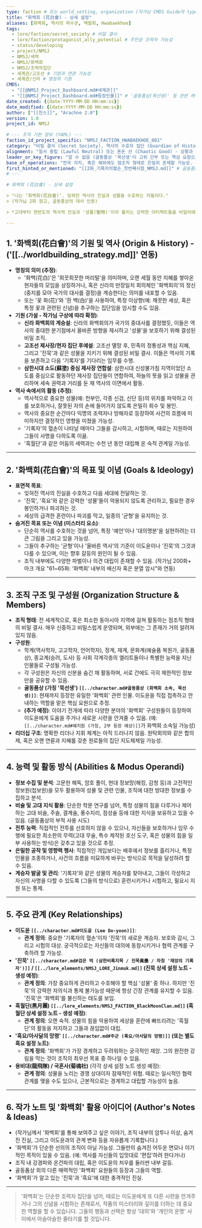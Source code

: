 ```yaml
---
type: faction # 또는 world_setting, organization (작가님 CMDS Guide의 type 정의에 따름)
title: "화백회 (花白會) - 상세 설정"
aliases: [화백회, 역사의 파수꾼, 백발회, Hwabaekhoe]
tags:
  - lore/faction/secret_society # 비밀 결사
  - lore/faction/protagonist_ally_potential # 주인공 조력자 가능성
  - status/developing
  - project/NMSJ
  - NMSJ/세력
  - NMSJ/화백회
  - NMSJ/조력자집단
  - 세계관/고조선 # 기원과 연관 가능성
  - 세계관/신라 # 명칭의 기원
CMDS:
  - "[[@NMSJ_Project_Dashboard.md#세계관]]"
  - "[[@NMSJ_Project_Dashboard.md#등장인물]]" # '골동품상(묵선생)' 등 관련 캐릭터와 연결
date_created: {{date:YYYY-MM-DD HH:mm:ss}}
date_modified: {{date:YYYY-MM-DD HH:mm:ss}}
author: ["[[찬스]]", "Arachne 2.0"]
version: 1.0
project_id: NMSJ

# --- 조직 기본 정보 (YAML) ---
faction_id_project_specific: "NMSJ_FACTION_HWABAEKHOE_001"
category: "비밀 결사 (Secret Society), 역사의 수호자 집단 (Guardian of History)"
alignment: "질서 중립 (Lawful Neutral) 또는 혼돈 선 (Chaotic Good) - 상황과 목적에 따라 유동적일 수 있음. 궁극적으로는 '균형' 또는 '올바른 역사의 보존'을 추구하는 것으로 보임."
leader_or_key_figure: "알 수 없음 (골동품상 '묵선생'이 고위 간부 또는 핵심 요원으로 추정되나, 전체 조직의 규모나 리더십 구조는 미스터리)"
base_of_operations: "전국 각지, 혹은 해외에도 점조직 형태로 은밀히 존재할 가능성. 특정 본부나 중심지가 없을 수도 있음. (예: 월정사 같은 고찰이나, 특정 박물관, 연구소 등이 연락 거점일 수 있음)"
first_hinted_or_mentioned: "[[2화_기록자의혈손_첫번째시험_NMSJ.md]]" # 골동품상의 언급을 통해
# ---

# 화백회 (花白會) - 상세 설정

> "나는 ‘화백회(花白會)’. 잊혀진 역사의 진실과 성물을 수호하는 자들이다."
> (작가님 2화 원고, 골동품상의 대사 인용)

> *고대부터 한반도의 역사적 진실과 '성물(聖物)'이라 불리는 강력한 아티팩트들을 비밀리에 수호하고 관리해 온 것으로 추정되는 의문의 조직. 그 기원은 신라 시대의 '화백회의(和白會議)' 정신을 계승했거나, 혹은 그보다 더 이전인 고조선 시대, 또는 삼한시대의 제사장 집단이나 현자들의 모임에서 비롯되었을 가능성이 있다. 현대 사회의 다양한 분야에 그 구성원들이 은밀히 활동하고 있으며, '기록자'의 혈손인 이도윤의 각성을 주시하고 그를 특정 방향으로 이끌려는 듯한 모습을 보인다. 그들의 진정한 목적과 규모, 그리고 적인지 아군인지 명확하지 않은 모호한 태도는 이야기의 핵심 미스터리 중 하나이다.*

---
```


## 1. '화백회(花白會)'의 기원 및 역사 (Origin & History) - ('[[../worldbuilding_strategy.md]]' 연동)

* **명칭의 의미 (추정)**:
    * '화백(花白)'은 '희끗희끗한 머리털'을 의미하며, 오랜 세월 동안 지혜를 쌓아온 현자들의 모임을 상징하거나, 혹은 신라의 만장일치 회의체인 '화백회의'의 정신(중지를 모아 국가의 대사를 결정)을 계승한다는 의미를 내포할 수 있음.
    * 또는 '꽃 화(花)'와 '흰 백(白)'을 사용하여, 특정 이상향(예: 깨끗한 세상, 혹은 특정 꽃과 관련된 신념)을 추구하는 집단임을 암시할 수도 있음.
* **기원 (가설 - 작가님 구상에 따라 확정)**:
    * **신라 화백회의 계승설**: 신라의 화백회의가 국가의 중대사를 결정했듯, 이들은 역사의 중대한 분기점에서 올바른 방향을 제시하고 '성물'을 보호하기 위해 결성된 비밀 조직.
    * **고조선 제사장/현자 집단 후예설**: 고조선 멸망 후, 민족의 정통성과 핵심 지혜, 그리고 '진묵'과 같은 성물을 지키기 위해 결성된 비밀 결사. 이들은 역사의 기록을 보존하고 다음 '기록자'를 기다리는 임무를 수행.
    * **삼한시대 소도(蘇塗) 중심 제사장 연합설**: 삼한시대 신성불가침 지역이었던 소도를 중심으로 활동하던 제사장 집단들이 연합하여, 하늘의 뜻을 읽고 성물을 관리하며 세속 권력과 거리를 둔 채 역사의 이면에서 활동.
* **역사 속에서의 활동 (추정)**:
    * 역사적으로 중요한 성물(예: 천부인, 각종 신검, 신단 등)의 위치를 파악하고 이를 보호하거나, 잘못된 자의 손에 들어가지 않도록 은밀히 회수 및 봉인.
    * 역사의 중요한 순간마다 익명의 조력자나 방해자로 등장하여 사건의 흐름에 미미하지만 결정적인 영향을 미쳤을 가능성.
    * '기록자'의 혈손이 나타날 때마다 그들을 감시하고, 시험하며, 때로는 지원하여 그들이 사명을 다하도록 이끎.
    * '흑월단'과 같은 어둠의 세력과는 수천 년 동안 대립해 온 숙적 관계일 가능성.

---

## 2. '화백회(花白會)'의 목표 및 이념 (Goals & Ideology)

* **표면적 목표**:
    * 잊혀진 역사의 진실을 수호하고 다음 세대에 전달하는 것.
    * '진묵', '흑요'와 같은 강력한 '성물'들이 악용되지 않도록 관리하고, 필요한 경우 봉인하거나 파괴하는 것.
    * 세상의 급격한 혼란이나 파괴를 막고, 일종의 '균형'을 유지하는 것.
* **숨겨진 목표 또는 이념 (미스터리 요소)**:
    * 단순히 역사를 수호하는 것을 넘어, 특정 '예언'이나 '대의명분'을 실현하려는 더 큰 그림을 그리고 있을 가능성.
    * 그들이 추구하는 '균형'이나 '올바른 역사'의 기준이 이도윤이나 '진묵'의 그것과 다를 수 있으며, 이는 향후 갈등의 원인이 될 수 있음.
    * 조직 내부에도 다양한 파벌이나 의견 대립이 존재할 수 있음. (작가님 200화+ 아크 개요 "61~65화: ‘화백회’ 내부의 배신자 혹은 분열 암시"와 연동)

---

## 3. 조직 구조 및 구성원 (Organization Structure & Members)

* **조직 형태**: 전 세계적으로, 혹은 최소한 동아시아 지역에 걸쳐 활동하는 점조직 형태의 비밀 결사. 매우 신중하고 비밀스럽게 운영되며, 외부에는 그 존재가 거의 알려져 있지 않음.
* **구성원**:
    * 학계(역사학자, 고고학자, 언어학자), 정계, 재계, 문화계(예술품 복원가, 골동품상), 종교계(승려, 도사) 등 사회 각계각층의 엘리트들이나 특별한 능력을 지닌 인물들로 구성될 가능성.
    * 각 구성원은 자신의 신분을 숨긴 채 활동하며, 서로 간에도 극히 제한적인 정보만을 공유할 수 있음.
    * **골동품상 (가칭 '묵선생') `[[../character.md#골동품상 (화백회 소속, 묵선생)]]`**: 현재까지 등장한 유일한 '화백회' 관련 인물. 이도윤을 직접 접촉하고 안내하는 역할을 맡은 핵심 요원으로 추정.
    * **(추가 예정)**: 이야기 전개에 따라 다양한 분야의 '화백회' 구성원들이 등장하여 이도윤에게 도움을 주거나 새로운 시련을 안겨줄 수 있음. (예: `[[../character.md#예지원 (가칭, 2부 등장 예상)]]`가 화백회 소속일 가능성)
* **리더십 구조**: 명확한 리더나 지휘 체계는 아직 드러나지 않음. 원탁회의와 같은 합의제, 혹은 오랜 연륜과 지혜를 갖춘 원로들의 집단 지도체제일 가능성.

---

## 4. 능력 및 활동 방식 (Abilities & Modus Operandi)

* **정보 수집 및 분석**: 고문헌 해독, 암호 풀이, 현대 정보망(해킹, 감청 등)과 고전적인 정보원(첩보원)을 모두 활용하여 성물 및 관련 인물, 조직에 대한 방대한 정보를 수집하고 분석.
* **비술 및 고대 지식 활용**: 단순한 학문 연구를 넘어, 특정 성물의 힘을 다루거나 제어하는 고대 비술, 주술, 결계술, 풍수지리, 점성술 등에 대한 지식을 보유하고 있을 수 있음. (골동품상의 부적 사용 시도)
* **전투 능력**: 직접적인 전투를 선호하지 않을 수 있으나, 자신들을 보호하거나 임무 수행에 필요한 최소한의 무력(고대 무술, 특수 제작된 호신 도구, 혹은 성물의 힘을 일부 사용하는 방식)은 갖추고 있을 것으로 추정.
* **은밀한 공작 및 영향력 행사**: 직접적인 개입보다는 배후에서 정보를 흘리거나, 특정 인물을 조종하거나, 사건의 흐름을 미묘하게 바꾸는 방식으로 목적을 달성하려 할 수 있음.
* **계승자 발굴 및 관리**: '기록자'와 같은 성물의 계승자를 찾아내고, 그들이 각성하고 자신의 사명을 다할 수 있도록 (그들의 방식으로) 훈련시키거나 시험하고, 필요시 지원 또는 통제.

---

## 5. 주요 관계 (Key Relationships)

- **이도윤 `[[../character.md#이도윤 (Lee Do-yoon)]]`**:
    * **관계 정의**: 중요한 '기록자의 혈손'이자 '진묵'의 새로운 계승자. 보호와 감시, 그리고 시험의 대상. 궁극적으로는 자신들의 대의에 동참시키거나 협력 관계를 구축하려 할 가능성.
- **'진묵' `[[../character.md#검은 먹 (삼한비록지묵 / 진묵眞墨 / 자칭 '재앙의 기록자')]]` / `[[../lore_elements/NMSJ_LORE_Jinmuk.md]]` (진묵 상세 설정 노트 - 생성 예정)**:
    * **관계 정의**: 가장 중요하게 관리하고 수호해야 할 핵심 '성물' 중 하나. 하지만 '진묵'의 강력한 자의식과 통제 불가능성 때문에 항상 긴장 관계를 유지할 수 있음. '진묵'은 '화백회'를 불신하는 태도를 보임.
- **흑월단(黑月團) `[[../lore_elements/NMSJ_FACTION_BlackMoonClan.md]]` (흑월단 상세 설정 노트 - 생성 예정)**:
    * **관계 정의**: 오랜 숙적. 성물의 힘을 악용하여 세상을 혼란에 빠뜨리려는 '흑월단'의 활동을 저지하고 그들과 끊임없이 대립.
- **'흑요/아사달의 망령' `[[../character.md#주군 (흑요/아사달의 망령)]]` (또는 별도 흑요 설정 노트)**:
    * **관계 정의**: '화백회'가 가장 경계하고 두려워하는 궁극적인 재앙. 그의 완전한 강림을 막는 것이 조직의 최우선 목표 중 하나일 수 있음.
- **용비대(龍飛隊) / 국혼사(菊魂社)** (각각 상세 설정 노트 생성 예정):
    * **관계 정의**: 성물을 노리는 경쟁 상대이자 잠재적인 위협. 때로는 일시적인 협력 관계를 맺을 수도 있으나, 근본적으로는 경계하고 대립할 가능성이 높음.

---

## 6. 작가 노트 및 '화백회' 활용 아이디어 (Author's Notes & Ideas)

- (작가님께서 '화백회'를 통해 보여주고 싶은 이야기, 조직 내부의 암투나 이상, 숨겨진 진실, 그리고 이도윤과의 관계 변화 등을 자유롭게 기록합니다.)
- '화백회'가 단순한 선의의 조직이 아닐 가능성. 그들만의 숨겨진 어두운 면모나 이기적인 목적이 있을 수 있음. (예: 역사를 자신들의 입맛대로 '편집'하려 한다거나)
- 조직 내 강경파와 온건파의 대립, 혹은 이도윤의 처우를 둘러싼 내부 갈등.
- 골동품상 외의 다른 매력적인 '화백회' 요원들의 등장과 그들의 역할.
- '화백회'가 알고 있는 '진묵'과 '흑요'에 대한 충격적인 진실.

---
> '화백회'는 단순한 조력자 집단을 넘어, 때로는 이도윤에게 또 다른 시련을 안겨주거나 그의 신념을 시험하는 존재로서, 작품의 미스터리와 깊이를 더하는 데 중요한 역할을 할 수 있습니다. 그들의 행동과 선택은 항상 '대의'와 '개인의 운명' 사이에서 아슬아슬한 줄타기를 할 것입니다.